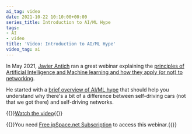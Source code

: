 ```yaml
---
ai_tag: video
date: 2021-10-22 10:10:00+00:00
series_title: Introduction to AI/ML Hype
tags:
- AI
- video
title: 'Video: Introduction to AI/ML Hype'
video_tag: ai
---
```

In May 2021, [Javier Antich](https://www.ipspace.net/Author:Javier_Antich) ran a great webinar explaining the [principles of Artificial Intelligence and Machine learning and how they apply (or not) to networking](https://www.ipspace.net/AI_and_ML_in_Networking).

He started with a [brief overview of AI/ML hype](https://my.ipspace.net/bin/get/AI/1%20-%20Introduction.mp4?doccode=AI) that should help you understand why there's a bit of a difference between self-driving cars (not that we got there) and self-driving networks.

{{<jump>}}[Watch the video](https://my.ipspace.net/bin/get/AI/1%20-%20Introduction.mp4?doccode=AI){{</jump>}}

{{<note free>}}You need [Free ipSpace.net Subscription](https://www.ipspace.net/Subscription/Free) to access this webinar.{{</note>}}